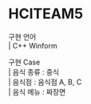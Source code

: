 # HCITEAM5

구현 언어  
| C++ Winform  

구현 Case  
| 음식 종류 : 중식  
| 음식점 : 음식점 A, B, C  
| 음식 메뉴 : 짜장면  
